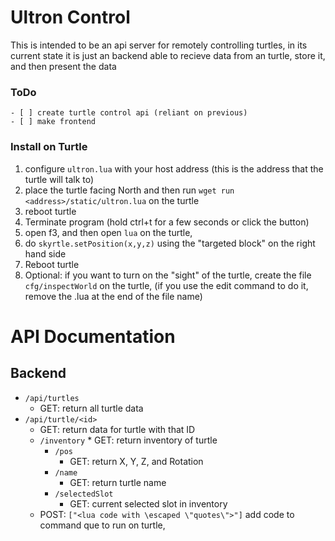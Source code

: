 # Ultron Control
This is intended to be an api server for remotely controlling turtles, 
in its current state it is just an backend able to recieve data from an turtle, store it, and then present the data

### ToDo
	- [ ] create turtle control api (reliant on previous)
	- [ ] make frontend
	
### Install on Turtle
1. configure `ultron.lua` with your host address (this is the address that the turtle will talk to)
2. place the turtle facing North and then run `wget run <address>/static/ultron.lua` on the turtle
4. reboot turtle
5. Terminate program (hold ctrl+t for a few seconds or click the button)
6. open f3, and then open `lua` on the turtle,
7. do `skyrtle.setPosition(x,y,z)` using the "targeted block" on the right hand side
8. Reboot turtle
9. Optional: if you want to turn on the "sight" of the turtle, create the file `cfg/inspectWorld` on the turtle, (if you use the edit command to do it, remove the .lua at the end of the file name)

# API Documentation
## Backend
* `/api/turtles`
    * GET: return all turtle data
* `/api/turtle/<id>`
    * GET: return data for turtle with that ID
	* `/inventory`
			* GET: return inventory of turtle
		* `/pos`
			* GET: return X, Y, Z, and Rotation
		* `/name`
			* GET: return turtle name
		* `/selectedSlot`
			* GET: current selected slot in inventory
    * POST: `["<lua code with \escaped \"quotes\">"]` add code to command que to run on turtle,
